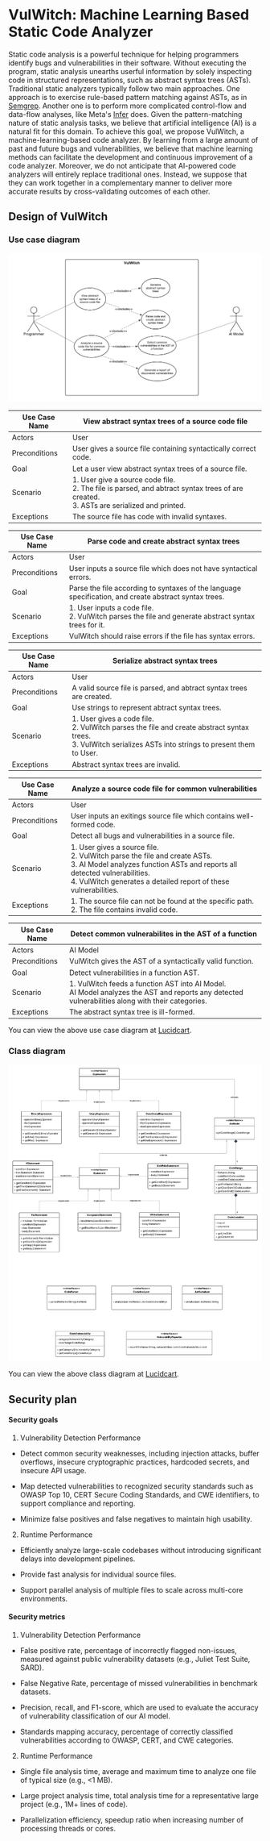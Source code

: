# VulWitch: Machine Learning Based Static Code Analyzer

Static code analysis is a powerful technique for helping programmers identify
bugs and vulnerabilities in their software. Without executing the program,
static analysis unearths userful information by solely inspecting code in
structured representations, such as abstract syntax trees (ASTs). Traditional
static analyzers typically follow two main approaches. One approach is to
exercise rule-based pattern matching against ASTs, as in [Semgrep][semgrep].
Another one is to perform more complicated control-flow and data-flow analyses,
like Meta's [Infer][meta infer] does. Given the pattern-matching nature of
static analysis tasks, we believe that artificial intelligence (AI) is a natural
fit for this domain. To achieve this goal, we propose VulWitch, a
machine-learning-based code analyzer. By learning from a large amount of past
and future bugs and vulnerabilities, we believe that machine learning methods
can facilitate the development and continuous improvement of a code analyzer.
Moreover, we do not anticipate that AI-powered code analyzers will entirely
replace traditional ones. Instead, we suppose that they can work together in a
complementary manner to deliver more accurate results by cross-validating
outcomes of each other.

## Design of VulWitch

### Use case diagram

![Use case diagram](/doc/img/VulWitch_Use_Cases.jpeg)

| Use Case Name | View abstract syntax trees of a source code file |
| ------------- | ------------------------------------------------ |
| Actors        | User |
| Preconditions | User gives a source file containing syntactically correct code. |
| Goal          | Let a user view abstract syntax trees of a source file. |
| Scenario      | 1. User give a source code file. <br> 2. The file is parsed, and abtract syntax trees of are created. <br> 3. ASTs are serialized and printed. |
| Exceptions    | The source file has code with invalid syntaxes. |

| Use Case Name | Parse code and create abstract syntax trees |
| ------------- | ------------------------------------------- |
| Actors        | User |
| Preconditions | User inputs a source file which does not have syntactical errors. |
| Goal          | Parse the file according to syntaxes of the language specification, and create abstract syntax trees. |
| Scenario      | 1. User inputs a code file. <br> 2. VulWitch parses the file and generate abstract syntax trees for it. |
| Exceptions    | VulWitch should raise errors if the file has syntax errors. |

| Use Case Name | Serialize abstract syntax trees |
| ------------- | ------------------------------- |
| Actors        | User |
| Preconditions | A valid source file is parsed, and abtract syntax trees are created. |
| Goal          | Use strings to represent abtract syntax trees. |
| Scenario      | 1. User gives a code file. <br> 2. VulWitch parses the file and create abstract syntax trees. <br> 3. VulWitch serializes ASTs into strings to present them to User. |
| Exceptions    | Abstract syntax trees are invalid. |

| Use Case Name | Analyze a source code file for common vulnerabilities |
| ------------- | ----------------------------------------------------- |
| Actors        | User |
| Preconditions | User inputs an exitings source file which contains well-formed code. |
| Goal          | Detect all bugs and vulnerabilities in a source file. |
| Scenario      | 1. User gives a source file. <br> 2. VulWitch parse the file and create ASTs. <br> 3. AI Model analyzes function ASTs and reports all detected vulnerabilities. <br> 4. VulWitch generates a detailed report of these vulnerabilities. |
| Exceptions    | 1. The source file can not be found at the specific path. <br> 2. The file contains invalid code. |

| Use Case Name | Detect common vulnerabilites in the AST of a function |
| ------------- | ----------------------------------------------------- |
| Actors        | AI Model |
| Preconditions | VulWitch gives the AST of a syntactically valid function. |
| Goal          | Detect vulnerabilities in a function AST. |
| Scenario      | 1. VulWitch feeds a function AST into AI Model. <br> AI Model analyzes the AST and reports any detected vulnerabilities along with their categories.  |
| Exceptions    | The abstract syntax tree is ill-formed. |

You can view the above use case diagram at [Lucidcart](https://lucid.app/lucidchart/d8eb6231-b3fd-45bd-9ab9-d64b39817447/edit?viewport_loc=88%2C-239%2C1939%2C931%2C0_0&invitationId=inv_1ae287ae-0cdc-4c3c-ba2a-3939ef401224).

### Class diagram

![Class diagram](/doc/img/VulWitch_Class_Diagram.jpeg)

You can view the above class diagram at [Lucidcart](https://lucid.app/lucidchart/ec2b87ac-5dfa-4889-ab5c-39b24d891e78/edit?viewport_loc=-1218%2C392%2C2336%2C1122%2C0_0&invitationId=inv_86096d55-2e28-49cd-bc07-d5aadef3dc46).

## Security plan

#### Security goals

1. Vulnerability Detection Performance

- Detect common security weaknesses, including injection attacks,
buffer overflows, insecure cryptographic practices, hardcoded secrets, and
insecure API usage.

- Map detected vulnerabilities to recognized security standards such as OWASP
Top 10, CERT Secure Coding Standards, and CWE identifiers, to support compliance
and reporting.

- Minimize false positives and false negatives to maintain high usability.

2. Runtime Performance

- Efficiently analyze large-scale codebases without introducing significant
delays into development pipelines.

- Provide fast analysis for individual source files.

- Support parallel analysis of multiple files to scale across multi-core
environments.


#### Security metrics

1. Vulnerability Detection Performance

- False positive rate, percentage of incorrectly flagged non-issues, measured
against public vulnerability datasets (e.g., Juliet Test Suite, SARD).

- False Negative Rate, percentage of missed vulnerabilities in benchmark
datasets.

- Precision, recall, and F1-score, which are used to evaluate
the accuracy of vulnerability classification of our AI model.

- Standards mapping accuracy, percentage of correctly classified vulnerabilities
according to OWASP, CERT, and CWE categories.

2. Runtime Performance

- Single file analysis time, average and maximum time to analyze one file of
typical size (e.g., <1 MB).

- Large project analysis time, total analysis time for a representative large
project (e.g., 1M+ lines of code).

- Parallelization efficiency, speedup ratio when increasing number of processing
threads or cores.

[semgrep]: https://github.com/semgrep/semgrep
[meta infer]: https://github.com/facebook/infer
